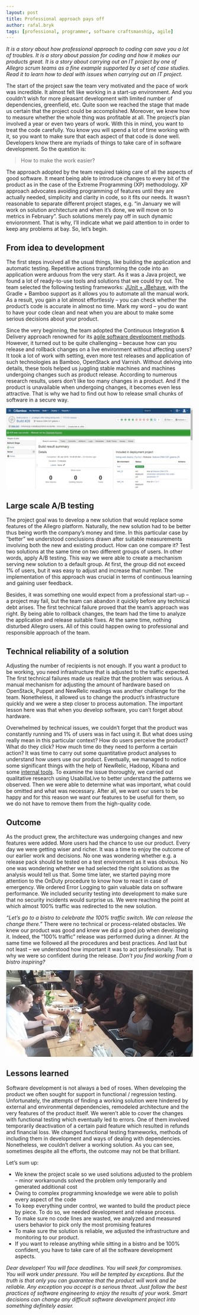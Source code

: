 ```yaml
---
layout: post
title: Professional approach pays off
author: rafal.bryk
tags: [professional, programmer, software craftsmanship, agile]
---
```


_It is a story about how professional approach to coding can save you a lot of troubles. It is a story about passion for coding and how 
it makes our products great. It is a story about carrying out an IT project by one of Allegro scrum teams as a fine example supported by 
a set of case studies. Read it to learn how to deal with issues when carrying out an IT project._

The start of the project saw the team very motivated and the pace of work was incredible. It almost felt like working in a start-up 
environment. And you couldn’t wish for more pleasant development with limited number of dependencies, greenfield, etc. Quite soon we 
reached the stage that made us certain that the project could be accomplished. Moreover, we knew how to measure whether the whole thing 
was profitable at all. The project’s plan involved a year or even two years of work. With this in mind, you want to treat the code 
carefully. You know you will spend a lot of time working with it, so you want to make sure that each aspect of that code is done well. 
Developers know there are myriads of things to take care of in software development. So the question is:

> How to make the work easier?

The approach adopted by the team required taking care of all the aspects of good software. It meant being able to introduce changes to 
every bit of the product as in the case of the Extreme Programming (XP) methodology. XP approach advocates avoiding programming of features 
until they are actually needed, simplicity and clarity in code, so it fits our needs. It wasn’t reasonable to separate different project 
stages, e.g. “in January we will work on solution architecture and when it’s done, we will move on to metrics in February”. Such solutions 
merely pay off in such dynamic envioronment. That is why, I’ll indicate what we paid attention to in order to keep any problems at bay. So, 
let’s begin.

## From idea to development

The first steps involved all the usual things, like building the application and automatic testing. Repetitive actions 
transforming the code into an application were arduous from the very start. As it was a Java project, we found a lot of ready-to-use tools 
and solutions that we could try out. The team selected the following testing frameworks: 
[JUnit + JBehave](http://allegro.tech/2015/03/acceptance-testing-with-jbehave-and-gradle.html), with the Gradle + Bamboo support as it 
allows you to automate all the manual work. As a result, you gain a lot almost effortlessly – you can check whether the product’s code 
is accurate in almost no time. Mark my word – you do want to have your code clean and neat when you are about 
to make some serious decisions about your product.

Since the very beginning, the team adopted the Continuous Integration & Delivery approach renowned for its [agile software development 
methods](http://allegro.tech/agile). However, it turned out to be quite challenging – because how can you release and rollback changes on a live 
environment without affecting users? It took a lot of work with setting, even more test releases and application of such technologies as 
Bamboo, OpenStack and Varnish. Without delving into details, these tools helped us juggling stable machines and machines undergoing changes 
such as product release. According to numerous research results, users don’t like too many changes in a product. And if the product is 
unavailable when undergoing changes, it becomes even less attractive. That is why we had to find out how to release small chunks of 
software in a secure way.

![bamboo](/img/articles/2016-02-19-professional-approach-pays-off/from-idea-to-development.jpg "Bamboo")

## Large scale A/B testing

The project goal was to develop a new solution that would replace some features of the Allegro platform. Naturally, the new solution had 
to be better thus being worth the company’s money and time. In this particular case by “better” we understood conclusions drawn after 
suitable measurements involving both the new and existing product. How can one compare it? Test two solutions at the same time on two 
different groups of users. In other words, apply A/B testing. This way we were able to create a mechanism serving new solution to a 
default group. At first, the group did not exceed 1% of users, but it was easy to adjust and increase that number. The implementation of 
this approach was crucial in terms of continuous learning and gaining user feedback.

Besides, it was something one would expect from a professional start-up – a project may fail, but the team can abandon it quickly before 
any technical debt arises. The first technical failure proved that the team’s approach was right. By being able to rollback changes, 
the team had the time to analyze the application and release suitable fixes. At the 
same time, nothing disturbed Allegro users. All of this could happen owing to professional and responsible approach of the team.

## Technical reliability of a solution

Adjusting the number of recipients is not enough. If you want a product to be working, you need infrastructure that is adjusted to the 
traffic expected. The first technical failures made us realize that the problem was serious. A manual mechanism for adjusting the amount 
of hardware based on OpenStack, Puppet and NewRelic readings was another challenge for the team. Nonetheless, it allowed us to change the 
product’s infrastructure quickly and we were a step closer to process automation. The important lesson here was that when you develop 
software, you can’t forget about hardware.

Overwhelmed by technical issues, we couldn’t forget that the product was constantly running and 1% of users was in fact using it. But what 
does using really mean in this particular context? How do users perceive the product? What do they click? How much time do they need to 
perform a certain action? It was time to carry out some quantitative product analyses to understand how users use our product. Eventually, 
we managed to notice some significant things with the help of NewRelic, Hadoop, Kibana and some 
[internal tools](http://allegro.tech/2015/09/scaling-graphite.html). To examine the issue thoroughly, we carried out qualitative research 
using UsabillaLive to better understand the patterns we observed. Then we were able to determine what was important, what could be omitted 
and what was necessary. After all, we want our users to be happy and for this reason we want our features to be usefull for them, so we 
do not have to remove them from the high-quality code.

## Outcome

As the product grew, the architecture was undergoing changes and new features were added. More users had the chance to use our product. 
Every day we were getting wiser and richer. It was a time to enjoy the outcome of our earlier work and decisions. No one was wondering 
whether e.g. a release pack should be tested on a test environment as it was obvious. No one was wondering whether we had selected the 
right solutions as the analysis would tell us that. Some time later, we started paying more attention to the OnDuty procedure to know how 
to react in case of emergency. We ordered Error Logging to gain valuable data on software performance. We included security testing into 
development to make sure that no security incidents would surprise us. We were reaching the point at which almost 100% traffic was 
redirected to the new solution. 

_“Let’s go to a bistro to celebrate the 100% traffic switch. We can release the change there.”_ There were no technical or process-related 
obstacles. We knew our product was good and knew we did a good job when developing it. Indeed, the “100% traffic” release was performed 
during a dinner. At the same time we followed all the procedures and best practices. And last but not least – we understood how important 
it was to act professionally. That is why we were so confident during the release. _Don’t you find working from a bistro inspiring?_

![bistro](/img/articles/2016-02-19-professional-approach-pays-off/outcome.jpg "Release from bistro")

## Lessons learned

Software development is not always a bed of roses. When developing the product we often sought for support in functional / regression testing. 
Unfortunately, the attempts of finding a working solution were hindered by external and environmental dependencies, remodeled architecture 
and the very features of the product itself. We weren’t able to cover the changes with functional testing which eventually led to errors. 
One of them involved temporarily deactivation of a certain paid feature which resulted in refunds and financial loss. We changed functional 
testing frameworks, methods of including them in development and ways of dealing with dependencies. Nonetheless, we couldn’t deliver a 
working solution. As you can see, sometimes despite all the efforts, the outcome may not be that brilliant.

Let’s sum up:

 * We knew the project scale so we used solutions adjusted to the problem – minor workarounds solved the problem only temporarily and 
generated additional cost
 * Owing to complex programming knowledge we were able to polish every aspect of the code
 * To keep everything under control, we wanted to build the product piece by piece. To do so, we needed development and release process.
 * To make sure no code lines are wasted, we analyzed and measured users behavior to pick only the most promising features
 * To make sure the solution is reliable, we adjusted the infrastructure and monitoring to our product.
 * If you want to release anything while sitting in a bistro and be 100% confident, you have to take care of all the software development 
aspects. 


_Dear developer! You will face deadlines. You will seek for compromises. You will work under pressure. You will be tempted by exceptions. 
But the truth is that only you can guarantee that the product will work and be reliable. Any exception you accept is a serious threat. 
Just follow the best practices of software engineering to enjoy the results of your work. Smart decisions can change any difficult 
software development project into something definitely easier._